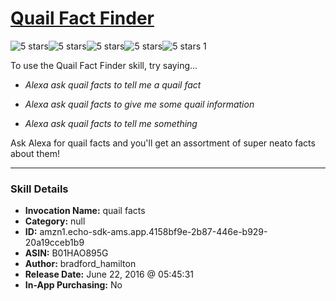 # [Quail Fact Finder](http://alexa.amazon.com/#skills/amzn1.echo-sdk-ams.app.4158bf9e-2b87-446e-b929-20a19cceb1b9)
![5 stars](../../images/ic_star_black_18dp_1x.png)![5 stars](../../images/ic_star_black_18dp_1x.png)![5 stars](../../images/ic_star_black_18dp_1x.png)![5 stars](../../images/ic_star_black_18dp_1x.png)![5 stars](../../images/ic_star_black_18dp_1x.png) 1

To use the Quail Fact Finder skill, try saying...

* *Alexa ask quail facts to tell me a quail fact*

* *Alexa ask quail facts to give me some quail information*

* *Alexa ask quail facts to tell me something*

Ask Alexa for quail facts and you'll get an assortment of super neato facts about them!

***

### Skill Details

* **Invocation Name:** quail facts
* **Category:** null
* **ID:** amzn1.echo-sdk-ams.app.4158bf9e-2b87-446e-b929-20a19cceb1b9
* **ASIN:** B01HAO895G
* **Author:** bradford_hamilton
* **Release Date:** June 22, 2016 @ 05:45:31
* **In-App Purchasing:** No
